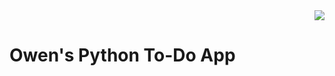 <div align="right">
<img src="https://img.shields.io/github/last-commit/Owen-3456/To-Do-App">
</div>

# Owen's Python To-Do App